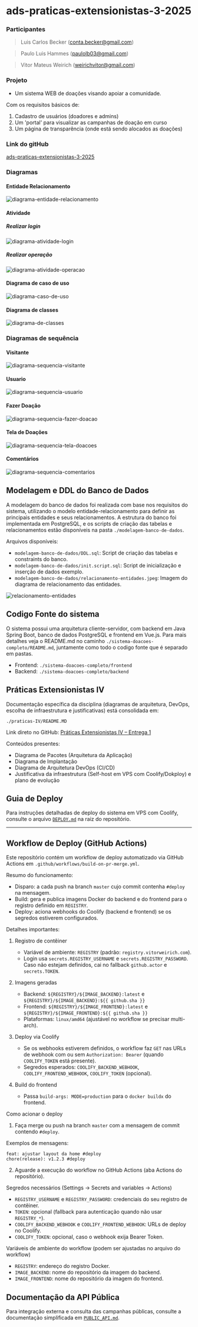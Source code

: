 # ads-praticas-extensionistas-3-2025

### Participantes

> Luis Carlos Becker (conta.becker@gmail.com)

> Paulo Luis Hammes (paulolb03@gmail.com)

> Vitor Mateus Weirich (weirichvitor@gmail.com)

### Projeto

- Um sistema WEB de doações visando apoiar a comunidade.

Com os requisitos básicos de:

1. Cadastro de usuários (doadores e admins)
2. Um 'portal' para visualizar as campanhas de doação em curso
3. Um página de transparência (onde está sendo alocados as doações)

### Link do gitHub

[ads-praticas-extensionistas-3-2025](https://github.com/vitorweirich/ads-praticas-extensionistas-3-2025)

### Diagramas

#### Entidade Relacionamento

![diagrama-entidade-relacionamento](diagramas/entidade_relacionamento.png)

#### Atividade

##### Realizar login

![diagrama-atividade-login](diagramas/atividade_login.jpg)

##### Realizar operação

![diagrama-atividade-operacao](diagramas/atividade_operacao.jpg)

#### Diagrama de caso de uso

![diagrama-caso-de-uso](diagramas/caso_de_uso.jpg)

#### Diagrama de classes

![diagrama-de-classes](diagramas/diagrama_classes.png)

### Diagramas de sequência

#### Visitante

![diagrama-sequencia-visitante](diagramas/sequencia_visitante.jpeg)

#### Usuario

![diagrama-sequencia-usuario](diagramas/sequencia_usuario.jpeg)

#### Fazer Doação

![diagrama-sequencia-fazer-doacao](diagramas/sequencia_fazer_doacao.jpeg)

#### Tela de Doações

![diagrama-sequencia-tela-doacoes](diagramas/sequencia_tela_doacoes.jpeg)

#### Comentários

![diagrama-sequencia-comentarios](diagramas/sequencia_comentarios.jpeg)

## Modelagem e DDL do Banco de Dados

A modelagem do banco de dados foi realizada com base nos requisitos do sistema, utilizando o modelo entidade-relacionamento para definir as principais entidades e seus relacionamentos. A estrutura do banco foi implementada em PostgreSQL, e os scripts de criação das tabelas e relacionamentos estão disponíveis na pasta `./modelagem-banco-de-dados`.

Arquivos disponíveis:

- `modelagem-banco-de-dados/DDL.sql`: Script de criação das tabelas e constraints do banco.
- `modelagem-banco-de-dados/init.script.sql`: Script de inicialização e inserção de dados exemplo.
- `modelagem-banco-de-dados/relacionamento-entidades.jpeg`: Imagem do diagrama de relacionamento das entidades.

![relacionamento-entidades](modelagem-banco-de-dados/relacionamento-entidades.jpeg)

## Codigo Fonte do sistema

O sistema possui uma arquitetura cliente-servidor, com backend em Java Spring Boot, banco de dados PostgreSQL e frontend em Vue.js.
Para mais detalhes veja o README.md no caminho `./sistema-doacoes-completo/README.md`, juntamente como todo o codigo fonte que é separado em pastas.

- Frontend: `./sistema-doacoes-completo/frontend`
- Backend: `./sistema-doacoes-completo/backend`

## Práticas Extensionistas IV

Documentação específica da disciplina (diagramas de arquitetura, DevOps, escolha de infraestrutura e justificativas) está consolidada em:

`./praticas-IV/README.MD`

Link direto no GitHub: [Práticas Extensionistas IV – Entrega 1](praticas-IV/README.MD)

Conteúdos presentes:

- Diagrama de Pacotes (Arquitetura da Aplicação)
- Diagrama de Implantação
- Diagrama de Arquitetura DevOps (CI/CD)
- Justificativa da infraestrutura (Self-host em VPS com Coolify/Dokploy) e plano de evolução

## Guia de Deploy

Para instruções detalhadas de deploy do sistema em VPS com Coolify, consulte o arquivo [`DEPLOY.md`](DEPLOY.md) na raiz do repositório.

---

## Workflow de Deploy (GitHub Actions)

Este repositório contém um workflow de deploy automatizado via GitHub Actions em `.github/workflows/build-on-pr-merge.yml`.

Resumo do funcionamento:

- Disparo: a cada push na branch `master` cujo commit contenha `#deploy` na mensagem.
- Build: gera e publica imagens Docker do backend e do frontend para o registro definido em `REGISTRY`.
- Deploy: aciona webhooks do Coolify (backend e frontend) se os segredos estiverem configurados.

Detalhes importantes:

1. Registro de contêiner

   - Variável de ambiente: `REGISTRY` (padrão: `registry.vitorweirich.com`).
   - Login usa `secrets.REGISTRY_USERNAME` e `secrets.REGISTRY_PASSWORD`. Caso não estejam definidos, cai no fallback `github.actor` e `secrets.TOKEN`.

2. Imagens geradas

   - Backend: `${REGISTRY}/${IMAGE_BACKEND}:latest` e `${REGISTRY}/${IMAGE_BACKEND}:${{ github.sha }}`
   - Frontend: `${REGISTRY}/${IMAGE_FRONTEND}:latest` e `${REGISTRY}/${IMAGE_FRONTEND}:${{ github.sha }}`
   - Plataformas: `linux/amd64` (ajustável no workflow se precisar multi-arch).

3. Deploy via Coolify

   - Se os webhooks estiverem definidos, o workflow faz `GET` nas URLs de webhook com ou sem `Authorization: Bearer` (quando `COOLIFY_TOKEN` está presente).
   - Segredos esperados: `COOLIFY_BACKEND_WEBHOOK`, `COOLIFY_FRONTEND_WEBHOOK`, `COOLIFY_TOKEN` (opcional).

4. Build do frontend
   - Passa `build-args: MODE=production` para o `docker buildx` do frontend.

Como acionar o deploy

1. Faça merge ou push na branch `master` com a mensagem de commit contendo `#deploy`.

Exemplos de mensagens:

```
feat: ajustar layout da home #deploy
chore(release): v1.2.3 #deploy
```

2. Aguarde a execução do workflow no GitHub Actions (aba Actions do repositório).

Segredos necessários (Settings → Secrets and variables → Actions)

- `REGISTRY_USERNAME` e `REGISTRY_PASSWORD`: credenciais do seu registro de contêiner.
- `TOKEN`: opcional (fallback para autenticação quando não usar `REGISTRY_*`).
- `COOLIFY_BACKEND_WEBHOOK` e `COOLIFY_FRONTEND_WEBHOOK`: URLs de deploy no Coolify.
- `COOLIFY_TOKEN`: opcional, caso o webhook exija Bearer Token.

Variáveis de ambiente do workflow (podem ser ajustadas no arquivo do workflow)

- `REGISTRY`: endereço do registro Docker.
- `IMAGE_BACKEND`: nome do repositório da imagem do backend.
- `IMAGE_FRONTEND`: nome do repositório da imagem do frontend.

## Documentação da API Pública

Para integração externa e consulta das campanhas públicas, consulte a documentação simplificada em [`PUBLIC_API.md`](PUBLIC_API.md).

